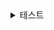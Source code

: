 <details class="details-accordion">
  <summary style="margin-left: 1rem">테스트</summary>
  </br>
  <p>몰라몰라</p>
</details>